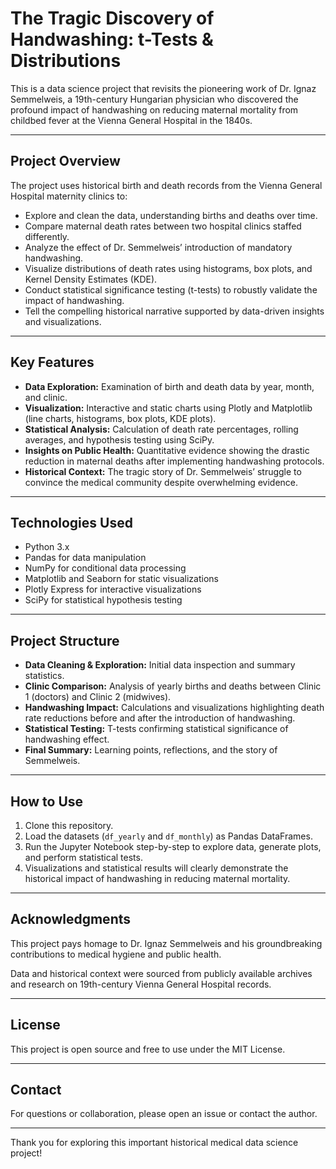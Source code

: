 # The Tragic Discovery of Handwashing: t-Tests & Distributions

This is a data science project that revisits the pioneering work of Dr. Ignaz Semmelweis, a 19th-century Hungarian physician who discovered the profound impact of handwashing on reducing maternal mortality from childbed fever at the Vienna General Hospital in the 1840s.

---

## Project Overview

The project uses historical birth and death records from the Vienna General Hospital maternity clinics to:

- Explore and clean the data, understanding births and deaths over time.
- Compare maternal death rates between two hospital clinics staffed differently.
- Analyze the effect of Dr. Semmelweis’ introduction of mandatory handwashing.
- Visualize distributions of death rates using histograms, box plots, and Kernel Density Estimates (KDE).
- Conduct statistical significance testing (t-tests) to robustly validate the impact of handwashing.
- Tell the compelling historical narrative supported by data-driven insights and visualizations.

---

## Key Features

- **Data Exploration:** Examination of birth and death data by year, month, and clinic.
- **Visualization:** Interactive and static charts using Plotly and Matplotlib (line charts, histograms, box plots, KDE plots).
- **Statistical Analysis:** Calculation of death rate percentages, rolling averages, and hypothesis testing using SciPy.
- **Insights on Public Health:** Quantitative evidence showing the drastic reduction in maternal deaths after implementing handwashing protocols.
- **Historical Context:** The tragic story of Dr. Semmelweis’ struggle to convince the medical community despite overwhelming evidence.

---

## Technologies Used

- Python 3.x
- Pandas for data manipulation
- NumPy for conditional data processing
- Matplotlib and Seaborn for static visualizations
- Plotly Express for interactive visualizations
- SciPy for statistical hypothesis testing

---

## Project Structure

- **Data Cleaning & Exploration:** Initial data inspection and summary statistics.
- **Clinic Comparison:** Analysis of yearly births and deaths between Clinic 1 (doctors) and Clinic 2 (midwives).
- **Handwashing Impact:** Calculations and visualizations highlighting death rate reductions before and after the introduction of handwashing.
- **Statistical Testing:** T-tests confirming statistical significance of handwashing effect.
- **Final Summary:** Learning points, reflections, and the story of Semmelweis.

---

## How to Use

1. Clone this repository.
2. Load the datasets (`df_yearly` and `df_monthly`) as Pandas DataFrames.
3. Run the Jupyter Notebook step-by-step to explore data, generate plots, and perform statistical tests.
4. Visualizations and statistical results will clearly demonstrate the historical impact of handwashing in reducing maternal mortality.

---

## Acknowledgments

This project pays homage to Dr. Ignaz Semmelweis and his groundbreaking contributions to medical hygiene and public health.

Data and historical context were sourced from publicly available archives and research on 19th-century Vienna General Hospital records.

---

## License

This project is open source and free to use under the MIT License.

---

## Contact

For questions or collaboration, please open an issue or contact the author.

---

Thank you for exploring this important historical medical data science project!